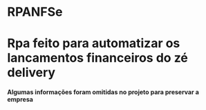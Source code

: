 # RPANFSe 

# Rpa feito para automatizar os lancamentos financeiros do zé delivery

#### Algumas informações foram omitidas no projeto para preservar a empresa

